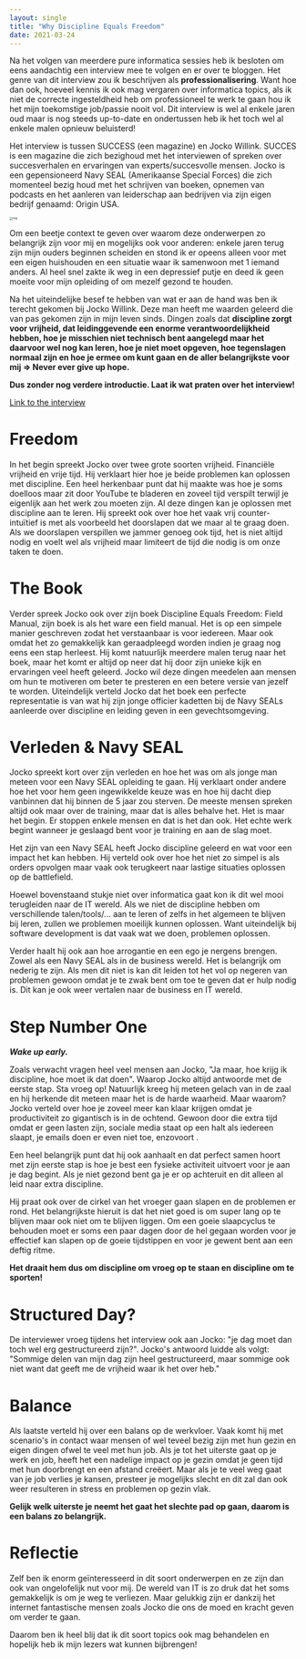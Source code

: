 ```yaml
---
layout: single
title: "Why Discipline Equals Freedom"
date: 2021-03-24
---
```


Na het volgen van meerdere pure informatica sessies heb ik besloten om eens aandachtig een interview mee te volgen en er over te bloggen. Het genre van dit interview zou ik beschrijven als **professionalisering**. Want hoe dan ook, hoeveel kennis ik ook mag vergaren over informatica topics, als ik niet de correcte ingesteldheid heb om professioneel te werk te gaan hou ik het mijn toekomstige job/passie nooit vol. Dit interview is wel al enkele jaren oud maar is nog steeds up-to-date en ondertussen heb ik het toch wel al enkele malen opnieuw beluisterd!

Het interview is tussen SUCCESS (een magazine) en Jocko Willink. SUCCES is een magazine die zich bezighoud met het interviewen of spreken over succesverhalen en ervaringen van experts/succesvolle mensen. Jocko is een gepensioneerd Navy SEAL (Amerikaanse Special Forces) die zich momenteel bezig houd met het schrijven van boeken, opnemen van podcasts en het aanleren van leiderschap aan bedrijven via zijn eigen bedrijf genaamd: Origin USA. 

<img src="https://i.pinimg.com/736x/a5/9a/d5/a59ad5ab287e1565b392620d5080737e.jpg" alt="img" style="zoom: 33%;" />

Om een beetje context te geven over waarom deze onderwerpen zo belangrijk zijn voor mij en mogelijks ook voor anderen: enkele jaren terug zijn mijn ouders beginnen scheiden en stond ik er opeens alleen voor met een eigen huishouden en een situatie waar ik samenwoon met 1 iemand anders. Al heel snel zakte ik weg in een depressief putje en deed ik geen moeite voor mijn opleiding of om mezelf gezond te houden. 

Na het uiteindelijke besef te hebben van wat er aan de hand was ben ik terecht gekomen bij Jocko Willink. Deze man heeft me waarden geleerd die van pas gekomen zijn in mijn leven sinds. Dingen zoals dat **discipline zorgt voor vrijheid, dat leidinggevende een enorme verantwoordelijkheid hebben, hoe je misschien niet technisch bent aangelegd maar het daarvoor wel nog kan leren, hoe je niet moet opgeven, hoe tegenslagen normaal zijn en hoe je ermee om kunt gaan en de aller belangrijkste voor mij => Never ever give up hope.** 

**Dus zonder nog verdere introductie. Laat ik wat praten over het interview!**

[Link to the interview](https://youtu.be/j3UkRFyaALI)

# Freedom

In het begin spreekt Jocko over twee grote soorten vrijheid. Financiële vrijheid en vrije tijd. Hij verklaart hier hoe je beide problemen kan oplossen met discipline. Een heel herkenbaar punt dat hij maakte was hoe je soms doelloos maar zit door YouTube te bladeren en zoveel tijd verspilt terwijl je eigenlijk aan het werk zou moeten zijn.  Al deze dingen kan je oplossen met discipline aan te leren. Hij spreekt ook over hoe het vaak vrij counter-intuïtief is met als voorbeeld het doorslapen dat we maar al te graag doen. Als we doorslapen verspillen we jammer genoeg ook tijd, het is niet altijd nodig en voelt wel als vrijheid maar limiteert de tijd die nodig is om onze taken te doen. 

# The Book

Verder spreek Jocko ook over zijn boek Discipline Equals Freedom: Field Manual, zijn boek is als het ware een field manual. Het is op een simpele manier geschreven zodat het verstaanbaar is voor iedereen. Maar ook omdat het  zo gemakkelijk kan geraadpleegd worden indien je graag nog eens een stap herleest. Hij komt natuurlijk meerdere malen terug naar het boek, maar het komt er altijd op neer dat hij door zijn unieke kijk en ervaringen veel heeft geleerd. Jocko  wil deze dingen meedelen aan mensen om hun te motiveren om beter te presteren en een betere versie van jezelf te worden. Uiteindelijk verteld Jocko dat het boek een perfecte representatie is van wat hij zijn jonge officier kadetten bij de Navy SEALs aanleerde over discipline en leiding geven in een gevechtsomgeving. 

# Verleden & Navy SEAL

Jocko spreekt kort over zijn verleden en hoe het was om als jonge man meteen voor een Navy SEAL opleiding te gaan. Hij verklaart onder andere hoe het voor hem geen ingewikkelde keuze was en hoe hij dacht diep vanbinnen dat hij binnen de 5 jaar zou sterven. De meeste mensen spreken altijd ook maar over de training, maar dat is alles behalve het. Het is maar het begin. Er stoppen enkele mensen en dat is het dan ook. Het echte werk begint wanneer je geslaagd bent voor je training en aan de slag moet.

Het zijn van een Navy SEAL heeft Jocko discipline geleerd en wat voor een impact het kan hebben. Hij verteld ook over hoe het niet zo simpel is als orders opvolgen maar vaak ook terugkeert naar lastige situaties oplossen op de battlefield. 

Hoewel bovenstaand stukje niet over informatica gaat kon ik dit wel mooi terugleiden naar de IT wereld. Als we niet de discipline hebben om verschillende talen/tools/... aan te leren of zelfs in het algemeen te blijven bij leren, zullen we problemen moeilijk kunnen oplossen. Want uiteindelijk bij software development is dat vaak wat we doen, problemen oplossen.

Verder haalt hij ook aan hoe arrogantie en een ego je nergens brengen. Zowel als een Navy SEAL als in de business wereld. Het is belangrijk om nederig te zijn. Als men dit niet is kan dit leiden tot het vol op negeren van problemen gewoon omdat je te zwak bent om toe te geven dat er hulp nodig is. Dit kan je ook weer vertalen naar de business en IT wereld. 

# Step Number One

***Wake up early.***

Zoals verwacht vragen heel veel mensen aan Jocko, "Ja maar, hoe krijg ik discipline, hoe moet ik dat doen". Waarop Jocko altijd antwoorde met de eerste stap. Sta vroeg op! Natuurlijk kreeg hij meteen gelach van in de zaal en hij herkende dit meteen maar het is de harde waarheid. Maar waarom? Jocko verteld over hoe je zoveel meer kan klaar krijgen omdat je productiviteit zo gigantisch is in de ochtend. Gewoon door die extra tijd omdat er geen lasten zijn, sociale media staat op een halt als iedereen slaapt, je emails doen er even niet toe, enzovoort .

Een heel belangrijk punt dat hij ook aanhaalt en dat perfect samen hoort met zijn eerste stap is hoe je best een fysieke activiteit uitvoert voor je aan je dag begint. Als je niet gezond bent ga je er op achteruit en dit alleen al leid naar extra discipline. 

Hij praat ook over de cirkel van het vroeger gaan slapen en de problemen er rond. Het belangrijkste hieruit is dat het niet goed is om super lang op te blijven maar ook niet om te blijven liggen. Om een goeie slaapcyclus te behouden moet er soms een paar dagen door de hel gegaan worden voor je effectief kan slapen op de goeie tijdstippen en voor je gewent bent aan een deftig ritme. 

**Het draait hem dus om discipline om vroeg op te staan en discipline om te sporten!** 

# Structured Day?

De interviewer vroeg tijdens het interview ook aan Jocko: "je dag moet dan toch wel erg gestructureerd zijn?". Jocko's antwoord luidde als volgt: "Sommige delen van mijn dag zijn heel gestructureerd, maar sommige ook niet want dat geeft me de vrijheid waar ik het over heb."

# Balance

Als laatste verteld hij over een balans op de werkvloer. Vaak komt hij met scenario's in contact waar mensen of wel teveel bezig zijn met hun gezin en eigen dingen ofwel te veel met hun job. Als je tot het uiterste gaat op je werk en job, heeft het een nadelige impact op je gezin omdat je geen tijd met hun doorbrengt en een afstand creëert. Maar als je te veel weg gaat van je job verlies je kansen, presteer je mogelijks slecht en dit zal dan ook weer resulteren in stress en problemen op gezin vlak. 

**Gelijk welk uiterste je neemt het gaat het slechte pad op gaan, daarom is een balans zo belangrijk.** 

# Reflectie

Zelf ben ik enorm geïnteresseerd in dit soort onderwerpen en ze zijn dan ook van ongelofelijk nut voor mij. De wereld van IT is zo druk dat het soms gemakkelijk is om je weg te verliezen. Maar gelukkig zijn er dankzij het internet fantastische mensen zoals Jocko die ons de moed en kracht geven om verder te gaan. 

Daarom ben ik heel blij dat ik dit soort topics ook mag behandelen en hopelijk heb ik mijn lezers wat kunnen bijbrengen! 



